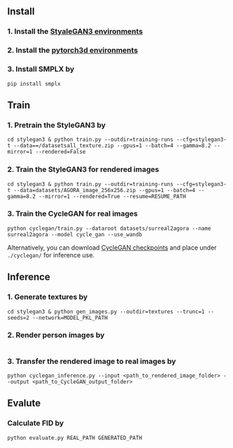

## Install
### 1. Install the [StyaleGAN3 environments](https://github.com/NVlabs/stylegan3)

### 2. Install the [pytorch3d environments](https://github.com/facebookresearch/pytorch3d/blob/main/INSTALL.md)

### 3. Install SMPLX by
```
pip install smplx 
```

## Train

### 1. Pretrain the StyleGAN3 by
```
cd stylegan3 & python train.py --outdir=training-runs --cfg=stylegan3-t --data==/datasetsall_texture.zip --gpus=1 --batch=4 --gamma=8.2 --mirror=1 --rendered=False 
```

### 2. Train the StyleGAN3 for rendered images 
```
cd stylegan3 & python train.py --outdir=training-runs --cfg=stylegan3-t --data=datasets/AGORA_image_256x256.zip --gpus=1 --batch=4 --gamma=8.2 --mirror=1 --rendered=True --resume=RESUME_PATH
```

### 3. Train the CycleGAN for real images
```
python cyclegan/train.py --dataroot datasets/surreal2agora --name surreal2agora --model cycle_gan --use_wandb
```
Alternatively, you can download [CycleGAN checkpoints](https://drive.google.com/drive/folders/1olY7J_FKLpSaBdA2e-LmkHvxE1V8oWL8?usp=sharing) and place under `./cyclegan/` for inference use.

## Inference
### 1. Generate textures by
```
cd stylegan3 & python gen_images.py --outdir=textures --trunc=1 --seeds=2 --network=MODEL_PKL_PATH
```

### 2. Render person images by
```

```

### 3. Transfer the rendered image to real images by
```
python cyclegan_inference.py --input <path_to_rendered_image_folder> --output <path_to_CycleGAN_output_folder>
```

## Evalute 
### Calculate FID by
```
python evaluate.py REAL_PATH GENERATED_PATH
```
